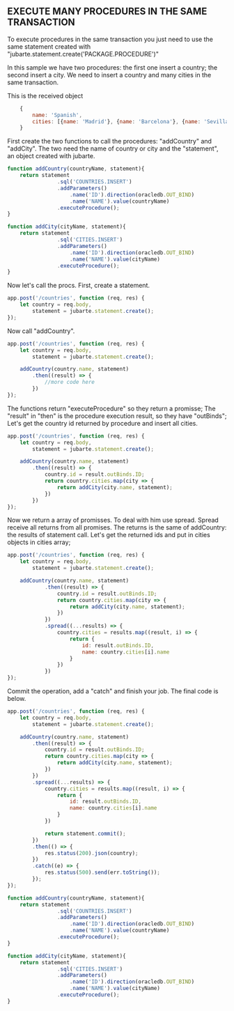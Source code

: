 ## EXECUTE MANY PROCEDURES IN THE SAME TRANSACTION

To execute procedures in the same transaction you just need to use the same statement created with "jubarte.statement.create('PACKAGE.PROCEDURE')"

In this sample we have two procedures: the first one insert a country; the second insert a city. We need to insert a country and many cities in the same transaction.

This is the received object 

``` javascript
    {
        name: 'Spanish',
        cities: [{name: 'Madrid'}, {name: 'Barcelona'}, {name: 'Sevilla'}]
    }
```

First create the two functions to call the procedures: "addCountry" and "addCity".
The two need the name of country or city and the "statement", an object created with jubarte.

``` javascript
function addCountry(countryName, statement){
    return statement
                .sql('COUNTRIES.INSERT')
                .addParameters()
                    .name('ID').direction(oracledb.OUT_BIND)
                    .name('NAME').value(countryName)
                .executeProcedure();
}

function addCity(cityName, statement){
    return statement
                .sql('CITIES.INSERT')
                .addParameters()
                    .name('ID').direction(oracledb.OUT_BIND)
                    .name('NAME').value(cityName)
                .executeProcedure();
}
```

Now let's call the procs. First, create a statement.

``` javascript
app.post('/countries', function (req, res) {
    let country = req.body,
        statement = jubarte.statement.create();
});
```

Now call "addCountry".

``` javascript
app.post('/countries', function (req, res) {
    let country = req.body,
        statement = jubarte.statement.create();

    addCountry(country.name, statement)
        .then((result) => {
            //more code here
        })
});
```

The functions return "executeProcedure" so they return a promisse; The "result" in "then" is the procedure execution result, so they have "outBinds";
Let's get the country id returned by procedure and insert all cities.

``` javascript
app.post('/countries', function (req, res) {
    let country = req.body,
        statement = jubarte.statement.create();

    addCountry(country.name, statement)
        .then((result) => {
            country.id = result.outBinds.ID;
            return country.cities.map(city => {
                return addCity(city.name, statement);
            })
        })
});
```

Now we return a array of promisses. To deal with him use spread. Spread receive all returns from all promises. 
The returns is the same of addCountry: the results of statement call. Let's get the returned ids and put in cities objects in cities array;

``` javascript
app.post('/countries', function (req, res) {
    let country = req.body,
        statement = jubarte.statement.create();

    addCountry(country.name, statement)
            .then((result) => {
                country.id = result.outBinds.ID;
                return country.cities.map(city => {
                    return addCity(city.name, statement);
                })
            })
            .spread((...results) => {
                country.cities = results.map((result, i) => {
                    return {
                        id: result.outBinds.ID,
                        name: country.cities[i].name
                    } 
                })
            })
});
```

Commit the operation, add a "catch" and finish your job. The final code is below.

``` javascript
app.post('/countries', function (req, res) {
    let country = req.body,
        statement = jubarte.statement.create();

    addCountry(country.name, statement)
        .then((result) => {
            country.id = result.outBinds.ID;
            return country.cities.map(city => {
                return addCity(city.name, statement);
            })
        })
        .spread((...results) => {
            country.cities = results.map((result, i) => {
                return {
                    id: result.outBinds.ID,
                    name: country.cities[i].name
                } 
            })

            return statement.commit();
        })
        .then(() => {
            res.status(200).json(country);
        })
        .catch((e) => {
            res.status(500).send(err.toString());
        });
});

function addCountry(countryName, statement){
    return statement
                .sql('COUNTRIES.INSERT')
                .addParameters()
                    .name('ID').direction(oracledb.OUT_BIND)
                    .name('NAME').value(countryName)
                .executeProcedure();
}

function addCity(cityName, statement){
    return statement
                .sql('CITIES.INSERT')
                .addParameters()
                    .name('ID').direction(oracledb.OUT_BIND)
                    .name('NAME').value(cityName)
                .executeProcedure();
}
```
